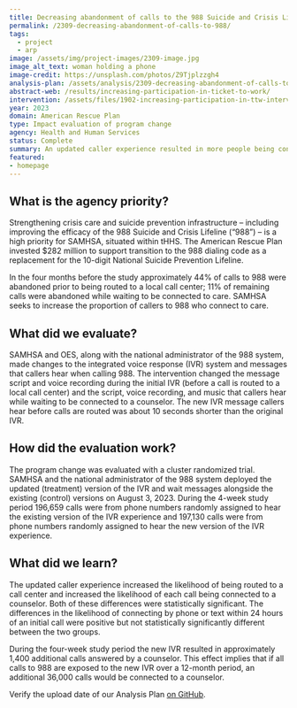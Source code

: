 ```yaml
---
title: Decreasing abandonment of calls to the 988 Suicide and Crisis Lifeline
permalink: /2309-decreasing-abandonment-of-calls-to-988/
tags: 
  - project
  - arp
image: /assets/img/project-images/2309-image.jpg  
image_alt_text: woman holding a phone
image-credit: https://unsplash.com/photos/Z9Tjplzzgh4
analysis-plan: /assets/analysis/2309-decreasing-abandonment-of-calls-to-988-analysis-plan.pdf
abstract-web: /results/increasing-participation-in-ticket-to-work/
intervention: /assets/files/1902-increasing-participation-in-ttw-intervention-pack.pdf
year: 2023  
domain: American Rescue Plan
type: Impact evaluation of program change
agency: Health and Human Services
status: Complete
summary: An updated caller experience resulted in more people being connected to a 988 counselor
featured:
- homepage
---
```

## What is the agency priority? 
Strengthening crisis care and suicide prevention infrastructure – including improving the efficacy of the 988 Suicide and Crisis Lifeline (“988”) – is a high priority for SAMHSA, situated within tHHS. The American Rescue Plan invested $282 million to support transition to the 988 dialing code as a replacement for the 10-digit National Suicide Prevention Lifeline.

In the four months before the study approximately 44% of calls to 988 were abandoned prior to being routed to a local call center; 11% of remaining calls were abandoned while waiting to be connected to care. SAMHSA seeks to increase the proportion of callers to 988 who connect to care.

## What did we evaluate?
SAMHSA and OES, along with the national administrator of the 988 system, made changes to the integrated voice response (IVR) system and messages that callers hear when calling 988. The intervention changed the message script and voice recording during the initial IVR (before a call is routed to a local call center) and the script, voice recording, and music that callers hear while waiting to be connected to a counselor. The new IVR message callers hear before calls are routed was about 10 seconds shorter than the original IVR. 

## How did the evaluation work?
The program change was evaluated with a cluster randomized trial. SAMHSA and the national administrator of the 988 system deployed the updated (treatment) version of the IVR and wait messages alongside the existing (control) versions on August 3, 2023. During the 4-week study period 196,659 calls were from phone numbers randomly assigned to hear the existing version of the IVR experience and 197,130 calls were from phone numbers randomly assigned to hear the new version of the IVR experience.

## What did we learn?
The updated caller experience increased the likelihood of being routed to a call center and increased the likelihood of each call being connected to a counselor. Both of these differences were statistically significant. The differences in the likelihood of connecting by phone or text within 24 hours of an initial call were positive but not statistically significantly different between the two groups.

During the four-week study period the new IVR resulted in approximately 1,400 additional calls answered by a counselor. This effect implies that if all calls to 988 are exposed to the new IVR over a 12-month period, an additional 36,000 calls would be connected to a counselor. 

Verify the upload date of our Analysis Plan <a class="usa-link usa-link--external" href="https://github.com/gsa-oes/office-of-evaluation-sciences/commits/master/assets/analysis/2309-decreasing-abandonment-of-calls-to-988-analysis-plan.pdf">on GitHub</a>.
